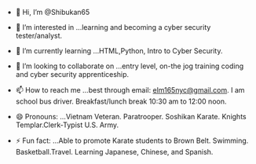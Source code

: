 - 👋 Hi, I’m @Shibukan65
- 👀 I’m interested in ...learning and becoming a cyber security tester/analyst.
- 🌱 I’m currently learning ...HTML,Python, Intro to Cyber Security.
  
- 💞️ I’m looking to collaborate on ...entry level, on-the jog training coding and cyber security apprenticeship.
- 📫 How to reach me ...best through email: elm165nyc@gmail.com. I am school bus driver. Breakfast/lunch break 10:30 am to 12:00 noon.
- 😄 Pronouns: ...Vietnam Veteran. Paratrooper. Soshikan Karate. Knights Templar.Clerk-Typist U.S. Army.
- ⚡ Fun fact: ...Able to promote Karate students to Brown Belt. Swimming. Basketball.Travel. Learning Japanese, Chinese, and Spanish.

<!---
Shibukan65/Shibukan65 is a ✨ special ✨ repository because its `README.md` (this file) appears on your GitHub profile.
You can click the Preview link to take a look at your changes.
--->
